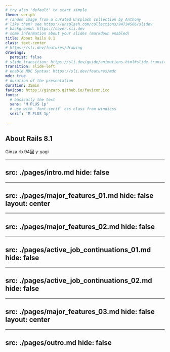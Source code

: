 ```yaml
---
# try also 'default' to start simple
theme: seriph
# random image from a curated Unsplash collection by Anthony
# like them? see https://unsplash.com/collections/94734566/slidev
# background: https://cover.sli.dev
# some information about your slides (markdown enabled)
title: About Rails 8.1
class: text-center
# https://sli.dev/features/drawing
drawings:
  persist: false
# slide transition: https://sli.dev/guide/animations.html#slide-transitions
transition: slide-left
# enable MDC Syntax: https://sli.dev/features/mdc
mdc: true
# duration of the presentation
duration: 35min
favicon: https://ginzarb.github.io/favicon.ico
fonts:
  # basically the text
  sans: 'M PLUS 1p'
  # use with `font-serif` css class from windicss
  serif: 'M PLUS 1p'

---
```

## About Rails 8.1

Ginza.rb 94回
y-yagi

---
src: ./pages/intro.md
hide: false
---

---
src: ./pages/major_features_01.md
hide: false
layout: center
---

---
src: ./pages/major_features_02.md
hide: false
---

---
src: ./pages/active_job_continuations_01.md
hide: false
---

---
src: ./pages/active_job_continuations_02.md
hide: false
---

---
src: ./pages/major_features_03.md
hide: false
layout: center
---

---
src: ./pages/outro.md
hide: false
---
